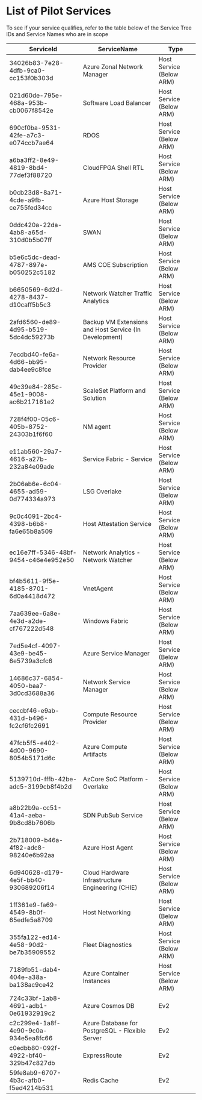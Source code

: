 # List of Pilot Services

To see if your service qualifies, refer to the table below of the Service Tree IDs and Service Names who are in scope 

|      ServiceId                             |     ServiceName                                             |     Type                      |
|--------------------------------------------|-------------------------------------------------------------|-------------------------------|
|      34026b83-7e28-4dfb-9ca0-cc153f0b303d  |     Azure Zonal Network Manager                             |     Host Service (Below ARM)  |
|      021d60de-795e-468a-953b-cb0067f8542e  |     Software Load Balancer                                  |     Host Service (Below ARM)  |
|      690cf0ba-9531-42fe-a7c3-e074ccb7ae64  |     RDOS                                                    |     Host Service (Below ARM)  |
|      a6ba3ff2-8e49-4819-8bd4-77def3f88720  |     CloudFPGA Shell RTL                                     |     Host Service (Below ARM)  |
|      b0cb23d8-8a71-4cde-a9fb-ce755fed34cc  |     Azure Host Storage                                      |     Host Service (Below ARM)  |
|      0ddc420a-22da-4ab8-a65d-310d0b5b07ff  |     SWAN                                                    |     Host Service (Below ARM)  |
|      b5e6c5dc-dead-4787-897e-b050252c5182  |     AMS COE Subscription                                    |     Host Service (Below ARM)  |
|      b6650569-6d2d-4278-8437-d10caff5b5c3  |     Network Watcher Traffic Analytics                       |     Host Service (Below ARM)  |
|      2afd6560-de89-4d95-b519-5dc4dc59273b  |     Backup VM Extensions and Host Service (In Development)  |     Host Service (Below ARM)  |
|      7ecdbd40-fe6a-4d66-bb95-dab4ee9c8fce  |     Network Resource Provider                               |     Host Service (Below ARM)  |
|      49c39e84-285c-45e1-9008-ac6b217161e2  |     ScaleSet Platform and Solution                          |     Host Service (Below ARM)  |
|      728f4f00-05c6-405b-8752-24303b1f6f60  |     NM agent                                                |     Host Service (Below ARM)  |
|      e11ab560-29a7-4616-a27b-232a84e09ade  |     Service Fabric - Service                                |     Host Service (Below ARM)  |
|      2b06ab6e-6c04-4655-ad59-0d774334a973  |     LSG Overlake                                            |     Host Service (Below ARM)  |
|      9c0c4091-2bc4-4398-b6b8-fa6e65b8a509  |     Host Attestation Service                                |     Host Service (Below ARM)  |
|      ec16e7ff-5346-48bf-9454-c46e4e952e50  |     Network Analytics - Network Watcher                     |     Host Service (Below ARM)  |
|      bf4b5611-9f5e-4185-8701-6d0a4418d472  |     VnetAgent                                               |     Host Service (Below ARM)  |
|      7aa639ee-6a8e-4e3d-a2de-cf767222d548  |     Windows Fabric                                          |     Host Service (Below ARM)  |
|      7ed5e4cf-4097-43e9-be45-6e5739a3cfc6  |     Azure Service Manager                                   |     Host Service (Below ARM)  |
|      14686c37-6854-4050-baa7-3d0cd3688a36  |     Network Service Manager                                 |     Host Service (Below ARM)  |
|      ceccbf46-e9ab-431d-b496-fc2cf6fc2691  |     Compute Resource Provider                               |     Host Service (Below ARM)  |
|      47fcb5f5-e402-4d00-9690-8054b5171d6c  |     Azure Compute Artifacts                                 |     Host Service (Below ARM)  |
|      5139710d-fffb-42be-adc5-3199cb8f4b2d  |     AzCore SoC Platform - Overlake                          |     Host Service (Below ARM)  |
|      a8b22b9a-cc51-41a4-aeba-9b8cd8b7606b  |     SDN PubSub Service                                      |     Host Service (Below ARM)  |
|      2b718009-b46a-4f82-adc8-98240e6b92aa  |     Azure Host Agent                                        |     Host Service (Below ARM)  |
|      6d940628-d179-4e5f-bb40-930689206f14  |     Cloud Hardware Infrastructure Engineering (CHIE)        |     Host Service (Below ARM)  |
|      1ff361e9-fa69-4549-8b0f-65edfe5a8709  |     Host Networking                                         |     Host Service (Below ARM)  |
|      355fa122-ed14-4e58-90d2-be7b35909552  |     Fleet Diagnostics                                       |     Host Service (Below ARM)  |
|      7189fb51-dab4-404e-a38a-ba138ac9ce42  |     Azure Container Instances                               |     Host Service (Below ARM)  |
|      724c33bf-1ab8-4691-adb1-0e61932919c2  |     Azure Cosmos DB                                         |     Ev2                       |
|      c2c299e4-1a8f-4e90-9c0a-934e5ea8fc66  |     Azure Database for PostgreSQL - Flexible Server         |     Ev2                       |
|      c0edbb80-092f-4922-bf40-329b47c827db  |     ExpressRoute                                            |     Ev2                       |
|      59fe8ab9-6707-4b3c-afb0-f5ed4214b531  |     Redis Cache                                             |     Ev2                       |